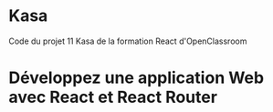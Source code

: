 # Kasa

Code du projet 11 Kasa de la formation React d'OpenClassroom

# Développez une application Web avec React et React Router
